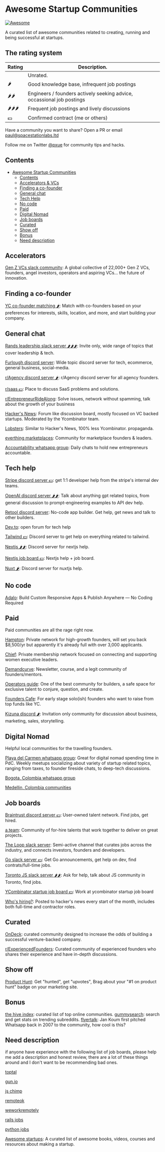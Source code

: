 # Awesome Startup Communities
[![Awesome](https://cdn.rawgit.com/sindresorhus/awesome/d7305f38d29fed78fa85652e3a63e154dd8e8829/media/badge.svg)](https://github.com/sindresorhus/awesome)

A curated list of awesome communities related to creating, running and being successful at startups.

## The rating system

|    Rating     |                Description.                  |
| ------------- | -------------------------------------------- |
|               | Unrated.                                     |
| 🌶️            | Good knowledge base, infrequent job postings |
| 🌶️🌶️          | Engineers / founders actively seeking advice, occassional job postings |
| 🌶️🌶️🌶️        | Frequent job postings and lively discussions |
| 💵            | Confirmed contract (me or others)            |

Have a community you want to share? Open a PR or email paul@spacestationlabs.ltd

Follow me on Twitter [@pxue](https://x.com/pxue) for community tips and hacks.

## Contents
- [Awesome Startup Communities](#awesome-startup)
  - [Contents](#contents)
  - [Accelerators & VCs](#accelerators)
  - [Finding a co-founder](#finding-a-co-founder)
  - [General chat](#general-chat)
  - [Tech Help](#tech-help)
  - [No code](#no-code)
  - [Paid](#paid)
  - [Digital Nomad](#digital-nomad)
  - [Job boards](#job-boards)
  - [Curated](#curated)
  - [Show off](#show-off)
  - [Bonus](#bonus)
  - [Need description](#need-description)

## Accelerators

[Gen Z VCs slack community](https://www.genzvcs.com/join-us): A global collective of 22,000+ Gen Z VCs, founders, angel investors, operators and aspiring VCs… the future of innovation.

## Finding a co-founder

[YC co-founder matching 🌶️](https://www.ycombinator.com/cofounder-matching): Match with co-founders based on your preferences for interests, skills, location, and more, and start building your company.

## General chat

[Rands leadership slack server 🌶️🌶️🌶️](https://randsinrepose.com/welcome-to-rands-leadership-slack/): Invite only, wide range of topics that cover leadership & tech.

[Furlough discord server](https://discord.gg/furlough): Wide topic discord
server for tech, ecommerce, general business, social-media.

[r/Agency discord server 🌶️](https://discord.gg/PTX3vzy9qa): r/Agency discord server for all agency founders.

[r/saas 💵](https://www.reddit.com/r/startups/): Place to discuss SaaS problems and solutions.

[r/EntrepreneurRideAlong](https://www.reddit.com/r/EntrepreneurRideAlong/):
Solve issues, network without spamming, talk about the growth of your business

[Hacker's News](https://news.ycombinator.com): Forum like discussion board,
mostly focused on VC backed startups. Moderated by the Ycombinator team.

[Lobsters](https://lobste.rs/): Similar to Hacker's News, 100% less Ycombinator.
propaganda.

[everthing marketplaces](https://www.everythingmarketplaces.com/): Community for marketplace founders & leaders.

[Accountability whatsapp group](https://chat.whatsapp.com/HkdI4sYj4HKKCQt2zTR975): Daily chats to hold new entrepreneurs accountable.

## Tech help

[Stripe discord server 💵](https://discord.gg/stripe): get 1:1 developer help from
the stripe's internal dev teams.

[OpenAI discord server 🌶️🌶️](https://discord.gg/openai): Talk about anything gpt
related topics, from general discussion to prompt-engineering examples to API
dev help.

[Retool discord server](https://discord.com/invite/aEHwpVd7yF): No-code app
builder. Get help, get news and talk to other builders.

[Dev.to](https://dev.to/): open forum for tech help

[Tailwind 💵](https://discord.com/invite/7NF8GNe): Discord server to get help on everything related to tailwind.

[Nextjs 🌶️🌶️](https://discord.com/invite/bUG2bvbtHy): Discord server for nextjs help.

[Nextjs job board 💵](https://github.com/vercel/next.js/discussions): Nextjs help + job board.

[Nuxt 🌶️](https://discord.com/invite/nuxt): Discord server for nuxtjs help.

## No code
[Adalo](https://forum.adalo.com/): Build Custom Responsive Apps & Publish Anywhere — No Coding Required

## Paid

Paid communities are all the rage right now.

[Hampton](https://www.joinhampton.com/): Private network for high-growth founders, will set you back $8,500/yr but apparently it's already full with over 3,000 applicants.

[Chief](https://chief.com/): Private membership network focused on connecting and supporting women executive leaders.

[Demandcurve](https://www.demandcurve.com/): Newsletter, course, and a legit community of founders/mentors.

[Operators guide](https://operators-guild.com/): One of the best community for builders, a safe space for exclusive talent to conjure, question, and create.

[Founders Cafe](https://founderscafe.io): For early stage solo(ish) founders who want to raise from top funds like YC.

[Kizuna discord 🌶️](https://twitter.com/kizunanyc): Invitation only community for discussion about business, marketing, sales, storytelling.

## Digital Nomad

Helpful local communities for the travelling founders.

[Playa del Carmen whatsapp
group](https://chat.whatsapp.com/CPrbArhQWAX0nIQyG38OWJ): Great for digital
nomad spending time in PdC. Weekly meetups socializing about variety of startup
related topics, ranging from taxes, to founder fireside chats, to deep-tech
discussions.

[Bogota, Colombia whatsapp group](https://chat.whatsapp.com/K4ZmeuXfUQcJ46E4DKa6z1)

[Medellin, Colombia communities](http://mdecommunity.com/)

## Job boards

[Braintrust discord server 💵](https://discord.gg/braintrust): User-owned talent network. Find jobs, get hired.

[a.team](https://www.a.team/): Community of for-hire talents that work together
to deliver on great projects.

[The Loop slack server](https://join.slack.com/t/theloop-h2r1102/shared_invite/zt-1su97yig3-me81nKZS~F9CYfnRTigATw):
Semi-active channel that curates jobs across the industry, and connects
investors, founders and developers.

[Go slack server 💵](https://join.slack.com/t/gophers/shared_invite/zt-1t56znkog-3qC6F4~~yEIg1R0WBhwspg):
Get Go announcements, get help on dev, find contrats/full-time jobs.

[Toronto JS slack server 🌶️🌶️](https://join.slack.com/t/torontojs/shared_invite/zt-1t041oxjl-atPnwJxbCsEfmYNofCNhtQ):
Ask for help, talk about JS community in Toronto, find jobs.

[YCombinator startup job board 💵](https://www.ycombinator.com/jobs): Work at ycombinator startup job board

[Who's hiring?](https://hnhiring.com/): Posted to hacker's news every start of the month, includes both full-time and contractor roles.

## Curated

[OnDeck](https://www.beondeck.com/): curated community designed to increase the odds of building a successful venture-backed company.

[r/ExperiencedFounders](https://www.reddit.com/r/ExperiencedFounders/): Curated
community of experienced founders who shares their experience and have in-depth
discussions.

## Show off

[Product Hunt](https://www.producthunt.com/): Get "hunted", get "upvotes",
Brag about your "#1 on product hunt" badge on your marketing site.

## Bonus

[the hive index](https://thehiveindex.com/): curated list of top online communities.
[gummysearch](https://gummysearch.com/): search and get stats on trending subreddits.
[flyertalk](https://www.flyertalk.com/forum/travel-technology/952359-thoughts-about-my-free-iphone-app-whatsapp.html):
Jan Koum first pitched Whatsapp back in 2007 to the community, how cool is this?

## Need description
if anyone have experience with the following list of job boards, please help me add a description and honest review, there are a lot of these things around and I don't want to be recommending bad ones.

[toptal](https://www.toptal.com/)

[gun.io](https://gun.io/)

[js chimp](https://jschimp.com/)

[remoteok](https://remoteok.com/)

[weworkremotely](https://weworkremotely.com/)

[rails jobs](https://railsdevs.com/)

[python jobs](https://www.python.org/jobs/)

[Awesome startups](https://github.com/KrishMunot/awesome-startup): A curated list of awesome books, videos, courses and resources about making a startup.
